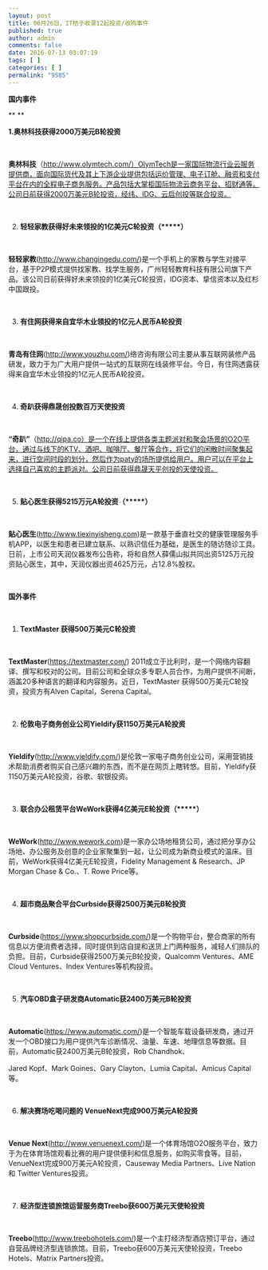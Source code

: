 ```yaml
---
layout: post
title: 06月26日，IT桔子收录12起投资/收购事件
published: true
author: admin
comments: false
date: 2016-07-13 03:07:19
tags: [ ]
categories: [ ]
permalink: "9585"
---
```

**国内事件**

** **

**1.奥林科技获得2000万美元B轮投资**

&nbsp;

**奥林科技**（http://www.olymtech.com/）OlymTech是一家国际物流行业云服务提供商，面向国际货代及其上下游企业提供包括运价管理、电子订舱、融资和支付平台在内的全程电子商务服务。产品包括大掌柜国际物流云商务平台、招财通等。公司日前获得2000万美元B轮投资，经纬、IDG、云启创投等联合投资。

&nbsp;

2. **轻轻家教获得好未来领投的1亿美元C轮投资（\*****）**

&nbsp;

**轻轻家教**(http://www.changingedu.com/)是一个手机上的家教与学生对接平台，基于P2P模式提供找家教、找学生服务，广州轻轻教育科技有限公司旗下产品。该公司日前获得好未来领投的1亿美元C轮投资，IDG资本、挚信资本以及红杉中国跟投。

&nbsp;

3. **有住网获得来自宜华木业领投的1亿元人民币A轮投资**

&nbsp;

**青岛有住网**(http://www.youzhu.com/)络咨询有限公司主要从事互联网装修产品研发，致力于为广大用户提供一站式的互联网在线装修平台。今日，有住网透露获得来自宜华木业领投的1亿元人民币A轮投资。

&nbsp;

4. **奇趴获得鼎晟创投数百万天使投资**

&nbsp;

**“奇趴”**（http://qipa.co）是一个在线上提供各类主题派对和聚会场景的O2O平台，通过与线下的KTV、酒吧、咖啡厅、餐厅等合作，将它们的闲散时间聚集起来，进行空间时段的划分，然后作为paty的场所提供给用户。用户可以在平台上选择自己喜欢的主题派对。公司日前获得鼎晟天平创投的天使投资。

&nbsp;

5. **贴心医生获得5215万元A轮投资（\*****）**

&nbsp;

**贴心医生**(http://www.tiexinyisheng.com)是一款基于垂直社交的健康管理服务手机APP，以医生和患者已建立联系、以熟识信任为基础，是医生的随访随诊工具。日前，上市公司天润仪器发布公告称，将和自然人薛儒山拟共同出资5125万元投资贴心医生，其中，天润仪器出资4625万元，占12.8%股权。

&nbsp;

**国外事件**

&nbsp;

1. **TextMaster 获得500万美元C轮投资**

&nbsp;

**TextMaster**(https://textmaster.com/) 2011成立于比利时，是一个网络内容翻译、撰写和校对的公司。目前公司和全球众多专职人员合作，为用户提供不间断，涵盖20多种语言的翻译和内容服务。近日，TextMaster 获得500万美元C轮投资，投资方有Alven Capital，Serena Capital。

&nbsp;

2. **伦敦电子商务创业公司Yieldify获1150万美元A轮投资**

&nbsp;

**Yieldify**(http://www.yieldify.com/)是伦敦一家电子商务创业公司，采用营销技术帮助消费者购买自己感兴趣的东西，而不是在网页上瞎转悠。目前，Yieldify获1150万美元A轮投资，谷歌、软银投资。

&nbsp;

3. **联合办公租赁平台WeWork获得4亿美元E轮投资（\*****）**

&nbsp;

**WeWork**(http://www.wework.com)是一家办公场地租赁公司，通过把分享办公场地、办公服务及创意的企业家聚集到一起，让公司成为新商业模式的温床。目前，WeWork获得4亿美元E轮投资，Fidelity Management & Research、JP Morgan Chase & Co.、T. Rowe Price等。

&nbsp;

4. **超市商品聚合平台Curbside获得2500万美元B轮投资**

&nbsp;

**Curbside**(https://www.shopcurbside.com/)是一个购物平台，整合商家的所有信息以方便消费者选择，同时提供到店自提和送货上门两种服务，减轻人们排队的负担。目前，Curbside获得2500万美元B轮投资，Qualcomm Ventures、AME Cloud Ventures、Index Ventures等机构投资。

&nbsp;

5. **汽车OBD盒子研发商Automatic获2400万美元B轮投资**

&nbsp;

**Automatic**(https://www.automatic.com/)是一个智能车载设备研发商，通过开发一个OBD接口为用户提供汽车诊断情况、油量、车速、地理信息等数据。目前，Automatic获2400万美元B轮投资，Rob Chandhok、
  
Jared Kopf、Mark Goines、Gary Clayton、Lumia Capital、Amicus Capital等。

&nbsp;

6. **解决赛场吃喝问题的 VenueNext完成900万美元A轮投资**

&nbsp;

**Venue Next**(http://www.venuenext.com/)是一个体育场馆O2O服务平台，致力于为在体育场馆观看比赛的用户提供便利和信息服务，如购买零食等。目前，VenueNext完成900万美元A轮投资，Causeway Media Partners、Live Nation 和 Twitter Ventures投资。

&nbsp;

7. **经济型连锁旅馆运营服务商Treebo获600万美元天使轮投资**

&nbsp;

**Treebo**(http://www.treebohotels.com/)是一个主打经济型酒店预订平台，通过自营品牌经济型连锁旅馆。目前，Treebo获600万美元天使轮投资，Treebo Hotels、Matrix Partners投资。